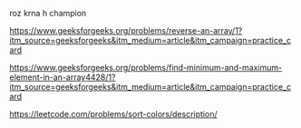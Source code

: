 roz krna h champion 

https://www.geeksforgeeks.org/problems/reverse-an-array/1?itm_source=geeksforgeeks&itm_medium=article&itm_campaign=practice_card

https://www.geeksforgeeks.org/problems/find-minimum-and-maximum-element-in-an-array4428/1?itm_source=geeksforgeeks&itm_medium=article&itm_campaign=practice_card

https://leetcode.com/problems/sort-colors/description/

